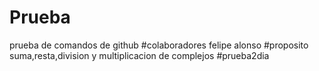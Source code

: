 # Prueba
prueba de comandos de github
#colaboradores
felipe alonso
#proposito
suma,resta,division y multiplicacion de complejos
#prueba2dia

